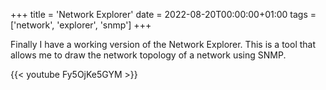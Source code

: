 +++
title = 'Network Explorer'
date = 2022-08-20T00:00:00+01:00
tags = ['network', 'explorer', 'snmp']
+++

Finally I have a working version of the Network Explorer. This is a tool that allows me to draw the network topology of a network using SNMP.

{{< youtube Fy5OjKe5GYM >}}